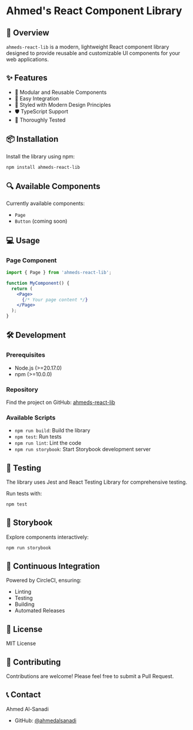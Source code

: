 # Ahmed's React Component Library

## 🚀 Overview

`ahmeds-react-lib` is a modern, lightweight React component library designed to provide reusable and customizable UI components for your web applications.

## ✨ Features

- 🧩 Modular and Reusable Components
- 🔧 Easy Integration
- 💅 Styled with Modern Design Principles
- 🛡️ TypeScript Support
- 🧪 Thoroughly Tested

## 📦 Installation

Install the library using npm:

```bash
npm install ahmeds-react-lib
```

## 🔍 Available Components

Currently available components:
- `Page`
- `Button` (coming soon)

## 💻 Usage

### Page Component

```jsx
import { Page } from 'ahmeds-react-lib';

function MyComponent() {
  return (
    <Page>
      {/* Your page content */}
    </Page>
  );
}
```

## 🛠️ Development

### Prerequisites

- Node.js (>=20.17.0)
- npm (>=10.0.0)

### Repository

Find the project on GitHub: [ahmeds-react-lib](https://github.com/ahmedalsanadi/ahmeds-react-lib)

### Available Scripts

- `npm run build`: Build the library
- `npm test`: Run tests
- `npm run lint`: Lint the code
- `npm run storybook`: Start Storybook development server

## 🧪 Testing

The library uses Jest and React Testing Library for comprehensive testing.

Run tests with:
```bash
npm test
```

## 🔬 Storybook

Explore components interactively:
```bash
npm run storybook
```

## 🚢 Continuous Integration

Powered by CircleCI, ensuring:
- Linting
- Testing
- Building
- Automated Releases

## 📝 License

MIT License

## 🤝 Contributing

Contributions are welcome! Please feel free to submit a Pull Request.

## 📞 Contact

Ahmed Al-Sanadi
- GitHub: [@ahmedalsanadi](https://github.com/ahmedalsanadi)
